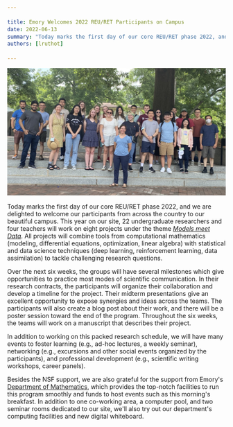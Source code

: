 ```yaml
---

title: Emory Welcomes 2022 REU/RET Participants on Campus
date: 2022-06-13
summary: "Today marks the first day of our core REU/RET phase 2022, and we are delighted to welcome our participants from across the country to our beautiful campus. Over the next six weeks, the groups will have several milestones which give opportunities to practice most modes of scientific communication. In addition to working on their research, they will also have many opportunities to learn and network"
authors: [lruthot]

---
```


!["2022 REU/RET participants arrive on Emory Campus"](IMG_5393.jpg)


Today marks the first day of our core REU/RET phase 2022, and we are delighted to welcome our participants from across the country to our beautiful campus. This year on our site, 22 undergraduate researchers and four teachers will work on eight projects under the theme [*Models meet Data*](../../summer2022). All projects will combine tools from computational mathematics (modeling, differential equations, optimization, linear algebra) with statistical and data science techniques (deep learning, reinforcement learning, data assimilation) to tackle challenging research questions. 

Over the next six weeks, the groups will have several milestones which give opportunities to practice most modes of scientific communication. In their research contracts, the participants will organize their collaboration and develop a timeline for the project. Their midterm presentations give an excellent opportunity to expose synergies and ideas across the teams. The participants will also create a blog post about their work, and there will be a poster session toward the end of the program. Throughout the six weeks, the teams will work on a manuscript that describes their project. 

In addition to working on this packed research schedule, we will have many events to foster learning (e.g., ad-hoc lectures, a weekly seminar), networking (e.g., excursions and other social events organized by the participants), and professional development (e.g., scientific writing workshops, career panels). 

Besides the NSF support, we are also grateful for the support from Emory's [Department of Mathematics](http://math.emory.edu), which provides the top-notch facilities to run this program smoothly and funds to host events such as this morning's breakfast. In addition to one co-working area, a computer pool, and two seminar rooms dedicated to our site, we'll also try out our department's computing facilities and new digital whiteboard.





 
 
 
